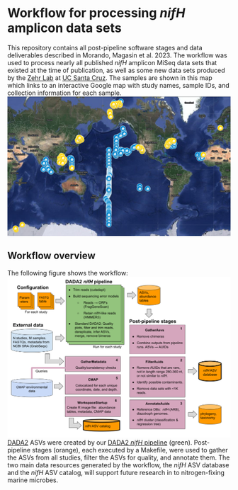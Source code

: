 # Workflow for processing _nifH_ amplicon data sets

This repository contains all post-pipeline software stages and data deliverables described in Morando, Magasin et al. 2023.  The workflow was used to process nearly all published _nifH_ amplicon MiSeq data sets that existed at the time of publication, as well as some new data sets produced by the [Zehr Lab](https://www.jzehrlab.com/) at [UC Santa Cruz](https://www.ucsc.edu/). The samples are shown in this map which links to an interactive Google map with study names, sample IDs, and collection information for each sample.
[![Map of studies used in Morando, Magasin et al. 2023](images_for_readme/Morando_Magasin_et_al_2023_studies_used.png)](https://www.google.com/maps/d/embed?mid=1M8ZCYmVIuLwEC-o1Ux_6m--uxgBIu_Q&ehbc=2E312F)


## Workflow overview
The following figure shows the workflow:
![Overview of DADA2 niH workflow](images_for_readme/workflow_overview.png)
[DADA2](https://benjjneb.github.io/dada2/) ASVs were created by our [DADA2 _nifH_ pipeline](https://github.com/jdmagasin/nifH_amplicons_DADA2) (green). Post-pipeline stages (orange), each executed by a Makefile, were used to gather the ASVs from all studies, filter the ASVs for quality, and annotate them.  The two main data resources generated by the workflow, the _nifH_ ASV database and the _nifH_ ASV catalog, will support future research in to nitrogen-fixing marine microbes.
